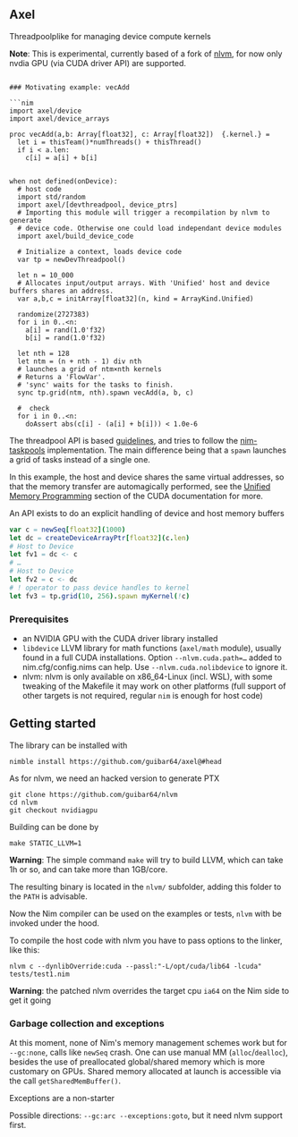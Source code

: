 
## Axel

Threadpoolplike for managing device compute kernels

**Note**: This is experimental, currently based of a fork of [nlvm](https://github.com/arnetheduck/nlvm), for now only nvdia GPU (via CUDA driver API) are supported.
```

### Motivating example: vecAdd

```nim
import axel/device
import axel/device_arrays

proc vecAdd(a,b: Array[float32], c: Array[float32])  {.kernel.} =
  let i = thisTeam()*numThreads() + thisThread()
  if i < a.len:
    c[i] = a[i] + b[i]


when not defined(onDevice):
  # host code
  import std/random
  import axel/[devthreadpool, device_ptrs] 
  # Importing this module will trigger a recompilation by nlvm to generate
  # device code. Otherwise one could load independant device modules
  import axel/build_device_code

  # Initialize a context, loads device code
  var tp = newDevThreadpool()

  let n = 10_000
  # Allocates input/output arrays. With 'Unified' host and device buffers shares an address.
  var a,b,c = initArray[float32](n, kind = ArrayKind.Unified) 

  randomize(2727383)
  for i in 0..<n:
    a[i] = rand(1.0'f32)
    b[i] = rand(1.0'f32)

  let nth = 128
  let ntm = (n + nth - 1) div nth
  # launches a grid of ntm×nth kernels
  # Returns a 'FlowVar'.
  # 'sync' waits for the tasks to finish.
  sync tp.grid(ntm, nth).spawn vecAdd(a, b, c)

  #  check
  for i in 0..<n:
    doAssert abs(c[i] - (a[i] + b[i])) < 1.0e-6
```

The threadpool API is based [guidelines](https://github.com/nim-lang/RFCs/issues/347#task-parallelism-api),
and tries to follow the [nim-taskpools](https://github.com/status-im/nim-taskpools) implementation. The main difference being
that a ``spawn`` launches a grid of tasks instead of a single one.

In this example, the host and device shares the same virtual addresses, so that the memory transfer are 
automagically performed, see the [Unified Memory Programming](https://docs.nvidia.com/cuda/cuda-c-programming-guide/index.html#um-unified-memory-programming-hd) section of the CUDA documentation for more.

An API exists to do an explicit handling of device and host memory buffers

```nim
var c = newSeq[float32](1000)
let dc = createDeviceArrayPtr[float32](c.len)
# Host to Device
let fv1 = dc <- c
# …
# Host to Device
let fv2 = c <- dc
# ! operator to pass device handles to kernel
let fv3 = tp.grid(10, 256).spawn myKernel(!c)
```


### Prerequisites

- an NVIDIA GPU with the CUDA driver library installed
- ``libdevice`` LLVM library for math functions (``axel/math`` module), usually found in a full CUDA installations. Option ``--nlvm.cuda.path=…`` added to nim.cfg/config.nims can help.
Use ``--nlvm.cuda.nolibdevice`` to ignore it.
- nlvm: nlvm is only available on x86_64-Linux (incl. WSL), with some tweaking of the Makefile it may work on other platforms (full support of other targets is not required, regular ``nim`` is enough for host code)

## Getting started

The library can be installed with

```
nimble install https://github.com/guibar64/axel@#head
```

As for nlvm, we need an hacked version to generate PTX
```
git clone https://github.com/guibar64/nlvm
cd nlvm
git checkout nvidiagpu
```

Building can be done by
```
make STATIC_LLVM=1
```

**Warning**: The simple command ``make`` will try to build LLVM, which can take 1h or so, and can take more than 1GB/core.

The resulting binary is located in the ``nlvm/`` subfolder, adding this folder to the ``PATH`` is advisable.

Now the Nim compiler can be used on the examples or tests, ``nlvm`` with be invoked under the hood.

To compile the host code with nlvm you have to pass options to the linker, like this:
```
nlvm c --dynlibOverride:cuda --passl:"-L/opt/cuda/lib64 -lcuda" tests/test1.nim
```

**Warning**: the patched nlvm overrides the target cpu ``ia64`` on the Nim side to get it going

### Garbage collection and exceptions

At this moment, none of Nim's memory management schemes work but for ``--gc:none``, calls like ``newSeq`` crash.
One can use manual MM (``alloc``/``dealloc``), besides the use of preallocated global/shared memory which is more customary on GPUs. Shared memory allocated at launch is accessible via the call ``getSharedMemBuffer()``.

Exceptions are a non-starter

Possible directions: ``--gc:arc --exceptions:goto``, but it need nlvm support first.

